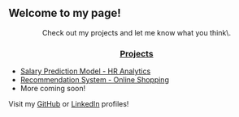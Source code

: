 
## Welcome to my page! ##

<center>Check out my projects and let me know what you think\.</center>

### <center><u>Projects</u> ###
* [Salary Prediction Model - HR Analytics](https://github.com/dditucci/salary-prediction-portfolio)
* [Recommendation System - Online Shopping](https://github.com/dditucci/E-Commerce-Recommendations)
* More coming soon\! </center>

Visit my [GitHub](https://github.com/dditucci) or [LinkedIn](https://linkedin.com/in/dominick-ditucci/) profiles\!
